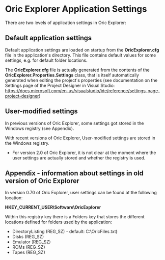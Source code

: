 # Oric Explorer Application Settings



There are two levels of application settings in Oric Explorer:

## Default application settings

Default application settings are loaded on startup from the **OricExplorer.cfg** file in the application's directory. This file contains default values for some settings, e.g. for default folder locations.

The **OricExplorer.cfg** file is actually generated from the contents of the **OricExplorer.Properties.Settings** class, that is itself automatically generated when editing the project's properties (see documentation on the Settings page of the Project Designer in Visual Studio: https://docs.microsoft.com/en-us/visualstudio/ide/reference/settings-page-project-designer)



## User-modified settings

In previous versions of Oric Explorer, some settings got stored in the Windows registry (see Appendix).

With recent versions of Oric Explorer, User-modified settings are stored in the Windows registry.

- For version 2.0 of Oric Explorer, it is not clear at the moment where the user settings are actually stored and whether the registry is used.





## Appendix - information about settings in old version of Oric Explorer

In version 0.70 of Oric Explorer, user settings can be found at the following location:

**HKEY_CURRENT_USER\Software\OricExplorer**

Within this registry key there is a Folders key that stores the different locations defined for folders used by the application: 

- DirectoryListing (REG_SZ)	- default: C:\OricFiles.txt)
- Disks (REG_SZ)
- Emulator (REG_SZ)
- ROMs (REG_SZ)
- Tapes (REG_SZ)